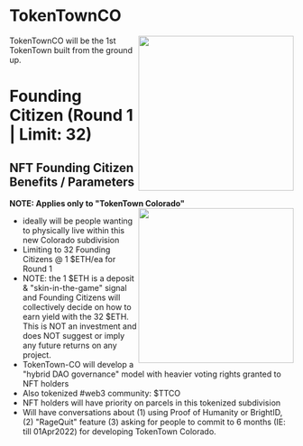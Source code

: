 # TokenTownCO
[<img src="https://pbs.twimg.com/media/FBnh_x7VgAEd0s5.jpg" width=275 align=right>](https://twitter.com/TokenTownDAO/status/1444427384527065093)

TokenTownCO will be the 1st TokenTown built from the ground up.



# Founding Citizen (Round 1 | Limit: 32)

## NFT Founding Citizen Benefits / Parameters

**NOTE: Applies only to "TokenTown Colorado"**
[<img src="https://pbs.twimg.com/media/FAujCJbVkAEabej.png" width=275 align=right>](https://twitter.com/TokenTownDAO/status/1444427384527065093)
* ideally will be people wanting to physically live within this new Colorado subdivision
* Limiting to 32 Founding Citizens @ 1 $ETH/ea for Round 1
* NOTE: the 1 $ETH is a deposit & "skin-in-the-game" signal and Founding Citizens will collectively decide on how to earn yield with the 32 $ETH. This is NOT an investment and does NOT suggest or imply any future returns on any project.
* TokenTown-CO will develop a "hybrid DAO governance" model with heavier voting rights granted to NFT holders
* Also tokenized #web3 community: $TTCO
* NFT holders will have priority on parcels in this tokenized subdivision
* Will have conversations about (1) using Proof of Humanity or BrightID, (2) "RageQuit" feature (3) asking for people to commit to 6 months (IE: till 01Apr2022) for developing TokenTown Colorado.



